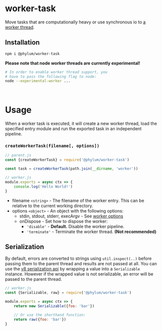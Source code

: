 # worker-task
Move tasks that are computationally heavy or use synchronous io to [a worker thread](https://nodejs.org/dist/latest/docs/api/worker_threads.html).<br>

## Installation
```bash
npm i @phylum/worker-task
```
**Please note that node worker threads are currently experimental!**
```bash
# In order to enable worker thread support, you
# have to pass the following flag to node:
node --experimental-worker ...
```

<br>



# Usage
When a worker task is executed, it will create a new worker thread, load the specified entry module and run the exported task in an independent pipeline.

### `createWorkerTask(filename[, options])`
```js
// parent.js
const {createWorkerTask} = require('@phylum/worker-task')

const task = createWorkerTask(path.join(__dirname, 'worker'))
```
```js
// worker.js
module.exports = async ctx => {
	console.log('Hello World!')
}
```
+ filename `<string>` - The filename of the worker entry. This can be relative to the current working directory.
+ options `<object>` - An object with the following options:
	+ stdin, stdout, stderr, execArgv - See [worker options](https://nodejs.org/dist/latest/docs/api/worker_threads.html#worker_threads_new_worker_filename_options)
	+ onDispose - Set how to dispose the worker:
		+ `'disable'` - **Default.** Disable the worker pipeline.
		+ `'terminate'` - Terminate the worker thread. **(Not recommended)**

## Serialization
By default, errors are converted to strings using `util.inspect(..)` before passing them to the parent thread and results are not passed at all. You can use the [v8 serialization api](https://nodejs.org/dist/latest/docs/api/v8.html#v8_serialization_api) by wrapping a value into a `Serializable` instance. However if the wrapped value is not serializable, an error will be passed to the parent thread.
```js
// worker.js
const {Serializable, raw} = require('@phylum/worker-task')

module.exports = async ctx => {
	return new Serializable({foo: 'bar'})

	// Or use the shorthand function:
	return raw({foo: 'bar'})
}
```
